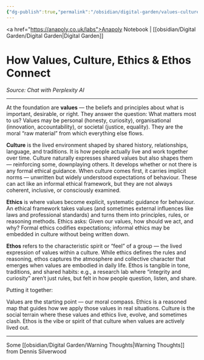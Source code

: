```yaml
---
{"dg-publish":true,"permalink":"/obsidian/digital-garden/values-culture-ethics-and-ethos/"}
---
```


<a href="https://anapoly.co.uk/labs">Anapoly Notebook</a> | [[obsidian/Digital Garden/Digital Garden\|Digital Garden]] 
# How Values, Culture, Ethics & Ethos Connect
*Source: Chat with Perplexity AI* 

---

At the foundation are **values** — the beliefs and principles about what is important, desirable, or right. They answer the question: What matters most to us? Values may be personal (honesty, curiosity), organisational (innovation, accountability), or societal (justice, equality). They are the moral “raw material” from which everything else flows.

**Culture** is the lived environment shaped by shared history, relationships, language, and traditions. It is how people actually live and work together over time. Culture naturally expresses shared values but also shapes them — reinforcing some, downplaying others. It develops whether or not there is any formal ethical guidance. When culture comes first, it carries implicit norms — unwritten but widely understood expectations of behaviour. These can act like an informal ethical framework, but they are not always coherent, inclusive, or consciously examined.

**Ethics** is where values become explicit, systematic guidance for behaviour. An ethical framework takes values (and sometimes external influences like laws and professional standards) and turns them into principles, rules, or reasoning methods. Ethics asks: Given our values, how should we act, and why? Formal ethics codifies expectations; informal ethics may be embedded in culture without being written down.

**Ethos** refers to the characteristic spirit or “feel” of a group — the lived expression of values within a culture. While ethics defines the rules and reasoning, ethos captures the atmosphere and collective character that emerges when values are embodied in daily life. Ethos is tangible in tone, traditions, and shared habits: e.g., a research lab where “integrity and curiosity” aren’t just rules, but felt in how people question, listen, and share.

Putting it together:

Values are the starting point — our moral compass.
Ethics is a reasoned map that guides how we apply those values in real situations.
Culture is the social terrain where these values and ethics live, evolve, and sometimes clash.
Ethos is the vibe or spirit of that culture when values are actively lived out.

---

Some [[obsidian/Digital Garden/Warning Thoughts\|Warning Thoughts]] from Dennis Silverwood